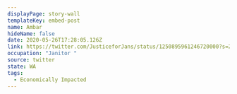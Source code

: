 ```yaml
---
displayPage: story-wall
templateKey: embed-post
name: Ambar
hideName: false
date: 2020-05-26T17:28:05.126Z
link: https://twitter.com/JusticeforJans/status/1250895961246720000?s=20
occupation: "Janitor "
source: twitter
state: WA
tags:
  - Economically Impacted
---
```

